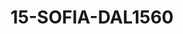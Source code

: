 ---
title: 15-SOFIA-DAL1560
image: /v1543919832/viterbo/15-SOFIA-DAL1560.jpg
brand: dalin
layout: vestito
---